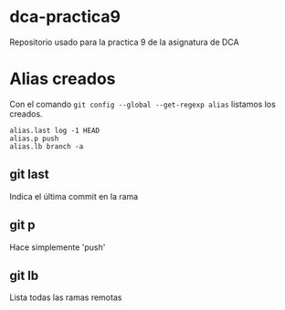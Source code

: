 # dca-practica9
Repositorio usado para la practica 9 de la asignatura de DCA


# Alias creados 

Con el comando `git config --global --get-regexp alias` listamos los creados.

```
alias.last log -1 HEAD
alias.p push
alias.lb branch -a

```

## git last

Indica el última commit en la rama

## git p

Hace simplemente 'push'

## git lb

Lista todas las ramas remotas
